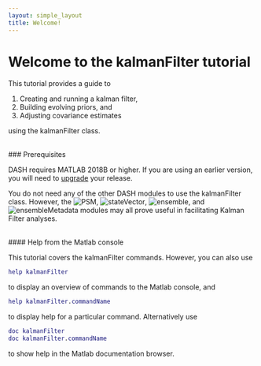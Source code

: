 ```yaml
---
layout: simple_layout
title: Welcome!
---
```


# Welcome to the kalmanFilter tutorial

This tutorial provides a guide to
1. Creating and running a kalman filter,
2. Building evolving priors, and
3. Adjusting covariance estimates

using the kalmanFilter class.

<br>
### Prerequisites

DASH requires MATLAB 2018B or higher. If you are using an earlier version, you will need to [upgrade](https://www.mathworks.com/help/install/ug/upgrade-matlab-release.html) your release.

You do not need any of the other DASH modules to use the kalmanFilter class. However, the ![PSM](..\psm\welcome), ![stateVector](..\stateVector\welcome), ![ensemble](..\ensemble\welcome), and ![ensembleMetadata](..\ensembleMetadata\welcome) modules may all prove useful in facilitating Kalman Filter analyses.

<br>
#### Help from the Matlab console

This tutorial covers the kalmanFilter commands. However, you can also use
```matlab
help kalmanFilter
```
to display an overview of commands to the Matlab console, and
```matlab
help kalmanFilter.commandName
```
to display help for a particular command. Alternatively use
```matlab
doc kalmanFilter
doc kalmanFilter.commandName
```
to show help in the Matlab documentation browser.
